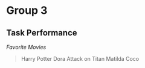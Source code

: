 # Group 3
## Task Performance
*Favorite Movies*
> Harry Potter
> Dora
> Attack on Titan
> Matilda
> Coco 


